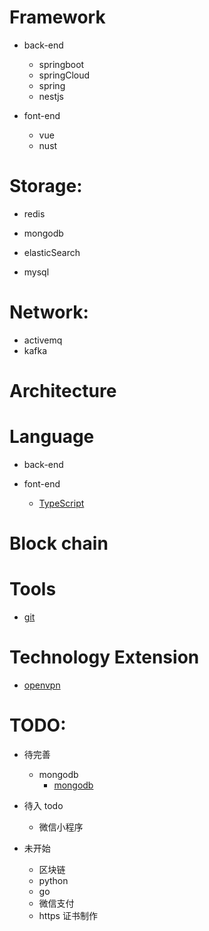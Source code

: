 # Framework
- back-end
    - springboot
    - springCloud
    - spring
    - nestjs

- font-end
    - vue
    - nust
    

# Storage:
- redis
- mongodb

- elasticSearch
- mysql

# Network:
- activemq
- kafka

# Architecture

# Language
- back-end

- font-end
    - [TypeScript](/geek/language/font-end/type-script/index.md)

# Block chain

# Tools
- [git](/geek/tools/git/index.md)

# Technology Extension
- [openvpn](/geek/technologyextension/openvpn/index.md)

# TODO:
- 待完善
    - mongodb
        - [mongodb](/geek/storage/mongodb/index.md)

- 待入 todo
    - 微信小程序

- 未开始
    - 区块链
    - python
    - go
    - 微信支付
    - https 证书制作